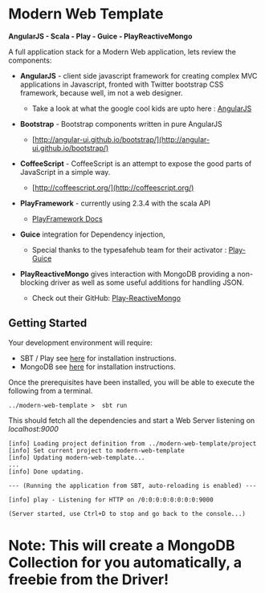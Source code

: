 Modern Web Template
===========

**AngularJS - Scala - Play - Guice - PlayReactiveMongo**

A full application stack for a Modern Web application, lets review the components:

* **AngularJS** - client side javascript framework for creating complex MVC applications in Javascript,
fronted with Twitter bootstrap CSS framework, because well, im not a web designer.
  * Take a look at what the google cool kids are upto here : [AngularJS](http://angularjs.org/)

* **Bootstrap** - Bootstrap components written in pure AngularJS
  *  [http://angular-ui.github.io/bootstrap/](http://angular-ui.github.io/bootstrap/)

* **CoffeeScript** - CoffeeScript is an attempt to expose the good parts of JavaScript in a simple way.
  *  [http://coffeescript.org/](http://coffeescript.org/)

* **PlayFramework** - currently using 2.3.4 with the scala API
  *  [PlayFramework Docs](http://www.playframework.com/documentation/2.3.x/Home)

* **Guice** integration for Dependency injection,
  * Special thanks to the typesafehub team for their activator : [Play-Guice](http://www.typesafe.com/activator/template/play-guice)

* **PlayReactiveMongo** gives interaction with MongoDB providing a non-blocking driver as well as some useful additions for handling JSON.
  * Check out their GitHub: [Play-ReactiveMongo](https://github.com/ReactiveMongo/Play-ReactiveMongo)



Getting Started
----------

Your development environment will require:
*  SBT / Play see [here]() for installation instructions.
*  MongoDB see [here]() for installation instructions.

Once the prerequisites have been installed, you will be able to execute the following from a terminal.

```
../modern-web-template >  sbt run
```

This should fetch all the dependencies and start a Web Server listening on *localhost:9000*

```
[info] Loading project definition from ../modern-web-template/project
[info] Set current project to modern-web-template
[info] Updating modern-web-template...
...
[info] Done updating.

--- (Running the application from SBT, auto-reloading is enabled) ---

[info] play - Listening for HTTP on /0:0:0:0:0:0:0:0:9000

(Server started, use Ctrl+D to stop and go back to the console...)

```

Note: This will create a MongoDB Collection for you automatically, a freebie from the Driver!
=======
